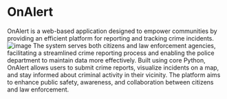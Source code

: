 # OnAlert
OnAlert is a web-based application designed to empower communities by providing an efficient platform for reporting and tracking crime incidents. 
![image](https://github.com/user-attachments/assets/c5163f1d-b489-4e28-8ce5-56cd7ec61676)
The system serves both citizens and law enforcement agencies, facilitating a streamlined crime reporting process and enabling the police department to maintain data more effectively. Built using core Python, OnAlert allows users to submit crime reports, visualize incidents on a map, and stay informed about criminal activity in their vicinity. The platform aims to enhance public safety, awareness, and collaboration between citizens and law enforcement.
